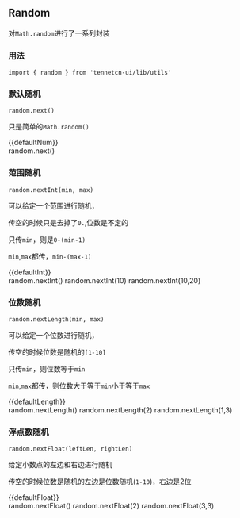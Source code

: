 <script>
  import { random } from 'main/utils'
  export default {
    data() {
      return {
        defaultNum: '0',
        defaultInt: '0',
        defaultLength: '0',
        defaultFloat: '0',
        numShowStyle: {
          padding: '5px',
          border: '1px solid #eee',
          marginBottom: '10px'
        }
      }
    },
    methods: {
      next() {
        this.defaultNum = random.next()
      },
      nextInt(min,max) {
        this.defaultInt = random.nextInt(min,max)
      },
      nextLength(min,max) {
        this.defaultLength = random.nextLength(min,max)
      },
      nextFloat(leftLen,rightLen) {
        this.defaultFloat = random.nextFloat(leftLen,rightLen)
      }
    }
  }
</script>

## Random

对`Math.random`进行了一系列封装

### 用法

```
import { random } from 'tennetcn-ui/lib/utils'
```

### 默认随机
```
random.next()
```
只是简单的`Math.random()`

<div :style="numShowStyle">
{{defaultNum}}
</div>
<tc-button @click='next'>random.next()</tc-button>

### 范围随机
```
random.nextInt(min, max)
```
可以给定一个范围进行随机，

传空的时候只是去掉了`0.`,位数是不定的

只传`min`，则是`0-(min-1)`

`min`,`max`都传，`min-(max-1)`

<div :style="numShowStyle">
{{defaultInt}}
</div>
<tc-button @click='nextInt()'>random.nextInt()</tc-button>
<tc-button @click='nextInt(10)'>random.nextInt(10)</tc-button>
<tc-button @click='nextInt(10,20)'>random.nextInt(10,20)</tc-button>

### 位数随机
```
random.nextLength(min, max)
```
可以给定一个位数进行随机，

传空的时候位数是随机的`[1-10]`

只传`min`，则位数等于`min`

`min`,`max`都传，则位数大于等于`min`小于等于`max`

<div :style="numShowStyle">
{{defaultLength}}
</div>
<tc-button @click='nextLength()'>random.nextLength()</tc-button>
<tc-button @click='nextLength(2)'>random.nextLength(2)</tc-button>
<tc-button @click='nextLength(1,3)'>random.nextLength(1,3)</tc-button>

### 浮点数随机
```
random.nextFloat(leftLen, rightLen)
```
给定小数点的左边和右边进行随机

传空的时候位数是随机的左边是位数随机(`1-10`)，右边是2位
<div :style="numShowStyle">
{{defaultFloat}}
</div>
<tc-button @click='nextFloat()'>random.nextFloat()</tc-button>
<tc-button @click='nextFloat(2)'>random.nextFloat(2)</tc-button>
<tc-button @click='nextFloat(3,3)'>random.nextFloat(3,3)</tc-button>